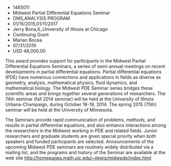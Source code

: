 
* 1465011
* Midwest Partial Differential Equations Seminar
* DMS,ANALYSIS PROGRAM
* 01/15/2015,01/11/2017
* Jerry Bona,IL,University of Illinois at Chicago
* Continuing Grant
* Marian Bocea
* 07/31/2019
* USD 48,000.00

This award provides support for participants in the Midwest Partial Differential
Equations Seminars, a series of semi-annual meetings on recent developments in
partial differential equations. Partial differential equations (PDE) have
numerous connections and applications in fields as diverse as geometry,
analysis, mathematical physics, fluid dynamics, and mathematical biology. The
Midwest PDE Seminar series bridges these scientific areas and brings together
several generations of researchers. The 74th seminar (fall 2014 seminar) will be
held at the University of Illinois Urbana-Champaign, during October 18-19, 2014.
The spring 2015 (75th) seminar will be held at the University of Minnesota.

The Seminars provide rapid communication of problems, methods, and results in
partial differential equations, and also enhance interactions among the
researchers in the Midwest working in PDE and related fields. Junior researchers
and graduate students are given special priority when both speakers and funded
participants are selected. Announcements of the upcoming Midwest PDE seminars
are routinely widely distributed via a mailing list, and the programs and
history of the Seminar are available at the web site
http://homepages.math.uic.edu/~jlewis/midwpde/index.html
